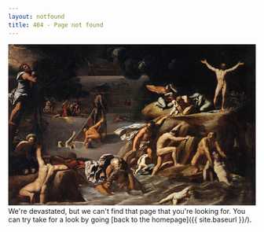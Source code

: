 ```yaml
---
layout: notfound
title: 404 - Page not found
---
```

<img src="images/carracciagostino_flood.jpg" alt="blueflood">
We're devastated, but we can't find that page that you're looking for. You can try take for a look by going [back to the homepage]({{ site.baseurl }}/).